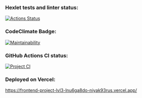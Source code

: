 ### Hexlet tests and linter status:
[![Actions Status](https://github.com/niyak93rus/frontend-project-lvl3/workflows/hexlet-check/badge.svg)](https://github.com/niyak93rus/frontend-project-lvl3/actions)

### CodeClimate Badge:
[![Maintainability](https://api.codeclimate.com/v1/badges/a64a91e6aebcbeaeeba3/maintainability)](https://codeclimate.com/github/niyak93rus/frontend-project-lvl3/maintainability)

### GitHub Actions CI status:
[![Project CI](https://github.com/niyak93rus/frontend-project-lvl3/actions/workflows/CI.yml/badge.svg)](https://github.com/niyak93rus/frontend-project-lvl3/actions/workflows/CI.yml)

### Deployed on Vercel:
https://frontend-project-lvl3-lnu6ga8do-niyak93rus.vercel.app/
